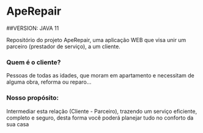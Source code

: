 # ApeRepair

##VERSION:
JAVA 11

Repositório do projeto ApeRepair, uma aplicação WEB que visa unir um parceiro (prestador de serviço), a um cliente.
### Quem é o cliente?
Pessoas de todas as idades, que moram em apartamento e necessitam de alguma obra, reforma ou reparo...

### Nosso propósito:
Intermediar esta relação (Cliente - Parceiro), trazendo um serviço eficiente, completo e seguro, desta forma você poderá planejar tudo no conforto da sua casa
